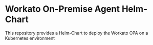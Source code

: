 # Workato On-Premise Agent Helm-Chart

This repository provides a Helm-Chart to deploy the Workato OPA on a Kubernetes environment
